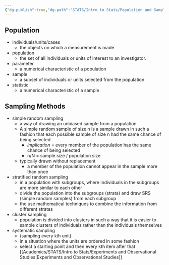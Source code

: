 ```yaml
---
{"dg-publish":true,"dg-path":"STATS/Intro to Stats/Population and Samples.md","permalink":"/stats/intro-to-stats/population-and-samples/","created":"2024-01-12T13:37:18.103-05:00","updated":"2025-07-07T17:21:02.425-04:00"}
---
```


## Population
- Individuals/units/cases
	- the objects on which a measurement is made
- population
	- the set of all individuals or units of interest to an investigator.
- parameter
	- a numerical characteristic of a population
- sample
	- a subset of individuals or units selected from the population
- statistic
	- a numerical characteristic of a sample
## Sampling Methods
- simple random sampling
	- a way of drawing an unbiased sample from a population
	- A simple random sample of size n is a sample drawn in such a fashion that each possible sample of size n had the same chance of being selected
		- *implication* = every member of the population has the same chance of being selected
		- n/N = sample size / population size
	- typically drawn without replacement
		- a member of the population cannot appear in the sample more than once
- stratified random sampling
	- in a population with subgroups, where individuals in the subgroups are more similar to each other
	- divide the population into the subgroups (strata) and draw SRS (simple random samples) from each subgroup
	- the use mathematical techniques to combine the information from different stratas
- cluster sampling
	- population is divided into clusters in such a way that it is easier to sample clusters of individuals rather than the individuals themselves
- systematic sampling
	- (sampling every `k`th unit)
	- in a situation where the units are ordered in some fashion
	- select a starting point and then every kth item after that
[[Academics/STATS/Intro to Stats/Experiments and Observational Studies\|Experiments and Observational Studies]]
